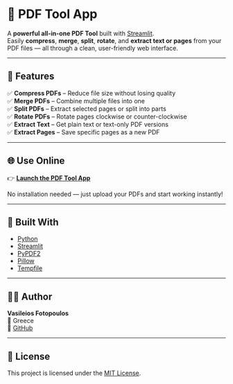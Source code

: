# 📄 PDF Tool App

A **powerful all-in-one PDF Tool** built with [Streamlit](https://streamlit.io/).  
Easily **compress**, **merge**, **split**, **rotate**, and **extract text or pages** from your PDF files — all through a clean, user-friendly web interface.  

---

## 🚀 Features

✅ **Compress PDFs** – Reduce file size without losing quality  
✅ **Merge PDFs** – Combine multiple files into one  
✅ **Split PDFs** – Extract selected pages or split into parts  
✅ **Rotate PDFs** – Rotate pages clockwise or counter-clockwise  
✅ **Extract Text** – Get plain text or text-only PDF versions  
✅ **Extract Pages** – Save specific pages as a new PDF  

---

## 🌐 Use Online

👉 **[Launch the PDF Tool App](https://pdf-tool-gq65yveqrtwkqlxqmjznxt.streamlit.app/)**  

No installation needed — just upload your PDFs and start working instantly!

---

## 🧠 Built With

- [Python](https://www.python.org/)
- [Streamlit](https://streamlit.io/)
- [PyPDF2](https://pypi.org/project/PyPDF2/)
- [Pillow](https://pypi.org/project/Pillow/)
- [Tempfile](https://docs.python.org/3/library/tempfile.html)

---

## 👨‍💻 Author

**Vasileios Fotopoulos**  
📍 Greece  
💼 [GitHub](https://github.com/fotopoulos-v)

---

## 🪪 License

This project is licensed under the [MIT License](LICENSE).
